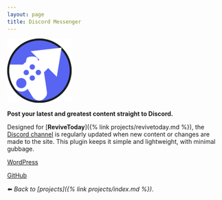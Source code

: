 ```yaml
---
layout: page
title: Discord Messenger
---
```

![](/assets/img/wp-discord-150x150.png)

**Post your latest and greatest content straight to Discord.**

Designed for [**ReviveToday**]({% link projects/revivetoday.md %}), the [Discord channel](https://revive.today/discord) is regularly updated when new content or changes are made to the site. This plugin keeps it simple and lightweight, with minimal gubbage.

[WordPress](https://wordpress.org/plugins/messenger-discord/)

[GitHub](https://github.com/ReviveToday/DiscordMessenger)

:arrow_left: _Back to [projects]({% link projects/index.md %})_.
